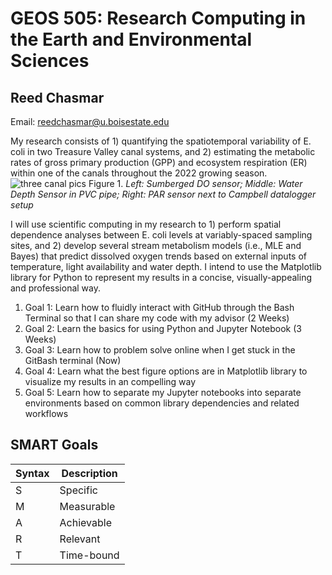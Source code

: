 # GEOS 505: Research Computing in the Earth and Environmental Sciences

## Reed Chasmar

Email: [reedchasmar@u.boisestate.edu](mailto:reedchasmar@u.boisestate.edu)

My research consists of 1) quantifying the spatiotemporal variability of E. coli in two Treasure Valley canal systems, and 2) estimating the metabolic rates of gross primary production (GPP) and ecosystem respiration (ER) within one of the canals throughout the 2022 growing season.
![three canal pics](https://user-images.githubusercontent.com/88795345/208201752-a2479add-ed1d-4de9-8698-ffc67be9d46b.png)
Figure 1. *Left: Sumberged DO sensor; Middle: Water Depth Sensor in PVC pipe; Right: PAR sensor next to Campbell datalogger setup*

I will use scientific computing in my research to 1) perform spatial dependence analyses between E. coli levels at variably-spaced sampling sites, and 2) develop several stream metabolism models (i.e., MLE and Bayes) that predict dissolved oxygen trends based on external inputs of temperature, light availability and water depth. I intend to use the Matplotlib library for Python to represent my results in a concise, visually-appealing and professional way.

1. Goal 1: Learn how to fluidly interact with GitHub through the Bash Terminal so that I can share my code with my advisor (2 Weeks)
2. Goal 2: Learn the basics for using Python and Jupyter Notebook (3 Weeks)
3. Goal 3: Learn how to problem solve online when I get stuck in the GitBash terminal (Now)
4. Goal 4: Learn what the best figure options are in Matplotlib library to visualize my results in an compelling way
5. Goal 5: Learn how to separate my Jupyter notebooks into separate environments based on common library dependencies and related workflows

## SMART Goals

|   Syntax   | Description|
|------------|------------|
| S | Specific |
| M | Measurable |
| A | Achievable |
| R | Relevant |
| T | Time-bound |
